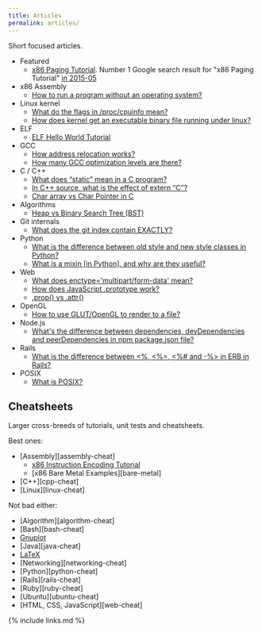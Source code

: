 ```yaml
---
title: Articles
permalink: articles/
---
```


Short focused articles.

-   Featured
    -  [x86 Paging Tutorial](/x86-paging). Number 1 Google search result for "x86 Paging Tutorial" [in 2015-05](https://archive.is/cOH8M)
-   x86 Assembly
    -  [How to run a program without an operating system?](http://stackoverflow.com/a/32483545/895245)
-   Linux kernel
    -  [What do the flags in /proc/cpuinfo mean?](http://unix.stackexchange.com/a/219674/32558)
    -  [How does kernel get an executable binary file running under linux?](http://stackoverflow.com/a/31394861/895245)
-   ELF
    -  [ELF Hello World Tutorial](/elf-hello-world)
-   GCC
    -  [How address relocation works?](http://stackoverflow.com/a/30507725/895245)
    -  [How many GCC optimization levels are there?](http://stackoverflow.com/a/30308151/895245)
-   C / C++
    -  [What does “static” mean in a C program?](http://stackoverflow.com/questions/572547/what-does-static-mean-in-a-c-program/14339047#14339047)
    -  [In C++ source, what is the effect of extern “C”?](http://stackoverflow.com/questions/1041866/in-c-source-what-is-the-effect-of-extern-c/30526795#30526795)
    -  [Char array vs Char Pointer in C](http://stackoverflow.com/questions/10186765/char-array-vs-char-pointer-in-c/30661089#30661089)
-   Algorithms
    -  [Heap vs Binary Search Tree (BST)](http://stackoverflow.com/a/29548834/895245)
-   Git internals
    -  [What does the git index contain EXACTLY?](http://stackoverflow.com/a/25806452/895245)
-   Python
    -  [What is the difference between old style and new style classes in Python?](http://stackoverflow.com/a/19950198/895245)
    -  [What is a mixin [in Python], and why are they useful?](http://stackoverflow.com/a/20022860/895245)
-   Web
    -  [What does enctype='multipart/form-data' mean?](http://stackoverflow.com/a/28380690/895245)
    -  [How does JavaScript .prototype work?](http://stackoverflow.com/a/23877420/895245)
    -  [.prop() vs .attr()](http://stackoverflow.com/a/24595458/895245)
-   OpenGL
    -  [How to use GLUT/OpenGL to render to a file?](http://stackoverflow.com/a/14324292/895245)
-   Node.js
    -  [What's the difference between dependencies, devDependencies and peerDependencies in npm package.json file?](http://stackoverflow.com/a/22004559/895245)
-   Rails
    -  [What is the difference between <%, <%=, <%# and -%> in ERB in Rails?](http://stackoverflow.com/a/25626629/895245)
-   POSIX
    -   [What is POSIX?](http://stackoverflow.com/a/31865755/895245)

## Cheatsheets

Larger cross-breeds of tutorials, unit tests and cheatsheets.

Best ones:

-   [Assembly][assembly-cheat]
    -  [x86 Instruction Encoding Tutorial](https://github.com/cirosantilli/x86-instruction-encoding-tutorial)
    -  [x86 Bare Metal Examples][bare-metal]
-   [C++][cpp-cheat]
-   [Linux][linux-cheat]

Not bad either:

-   [Algorithm][algorithm-cheat]
-   [Bash][bash-cheat]
-   [Gnuplot](https://github.com/cirosantilli/gnuplot-examples)
-   [Java][java-cheat]
-   [LaTeX](https://github.com/cirosantilli/latex-cheat)
-   [Networking][networking-cheat]
-   [Python][python-cheat]
-   [Rails][rails-cheat]
-   [Ruby][ruby-cheat]
-   [Ubuntu][ubuntu-cheat]
-   [HTML, CSS, JavaScript][web-cheat]

{% include links.md %}
